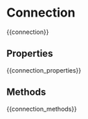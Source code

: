 # Connection

{{connection}}

## Properties

{{connection_properties}}

## Methods

{{connection_methods}}
